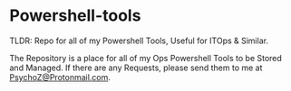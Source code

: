 # Powershell-tools
TLDR: Repo for all of my Powershell Tools, Useful for ITOps &amp; Similar.

The Repository is a place for all of my Ops Powershell Tools to be Stored and Managed. 
If there are any Requests, please send them to me at PsychoZ@Protonmail.com.
